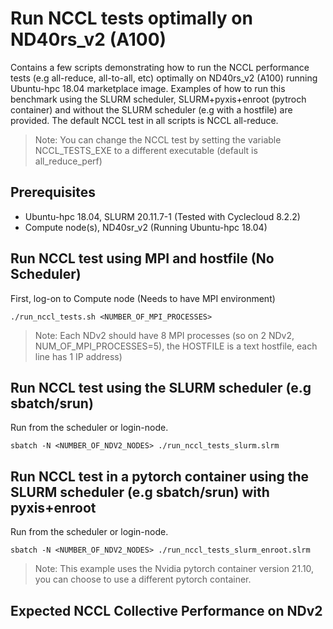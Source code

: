 # Run NCCL tests optimally on ND40rs_v2 (A100) 

Contains a few scripts demonstrating how to run the NCCL performance tests (e.g all-reduce, all-to-all, etc) optimally
on ND40rs_v2 (A100) running Ubuntu-hpc 18.04 marketplace image. Examples of how to run this benchmark using the SLURM scheduler,
 SLURM+pyxis+enroot (pytroch container) and without the SLURM scheduler (e.g with a hostfile) are provided. The default NCCL test in all scripts is NCCL all-reduce.

>Note: You can change the NCCL test by setting the variable NCCL_TESTS_EXE to a different executable (default is all_reduce_perf)
 
## Prerequisites

- Ubuntu-hpc 18.04, SLURM 20.11.7-1 (Tested with Cyclecloud 8.2.2)
- Compute node(s), ND40sr_v2 (Running Ubuntu-hpc 18.04)

## Run NCCL test using MPI and hostfile (No Scheduler)

First, log-on to Compute node (Needs to have MPI environment)
```
./run_nccl_tests.sh <NUMBER_OF_MPI_PROCESSES>
```
>Note: Each NDv2 should have 8 MPI processes (so on 2 NDv2, NUM_OF_MPI_PROCESSES=5), the HOSTFILE is a text hostfile, each line has 1 IP address)

## Run NCCL test using the SLURM scheduler (e.g sbatch/srun)

Run from the scheduler or login-node.
```
sbatch -N <NUMBER_OF_NDV2_NODES> ./run_nccl_tests_slurm.slrm
```

## Run NCCL test in a pytorch container using the SLURM scheduler (e.g sbatch/srun) with pyxis+enroot

Run from the scheduler or login-node.
```
sbatch -N <NUMBER_OF_NDV2_NODES> ./run_nccl_tests_slurm_enroot.slrm
```
>Note: This example uses the Nvidia pytorch container version 21.10, you can choose to use a different pytorch container.

## Expected NCCL Collective Performance on NDv2
